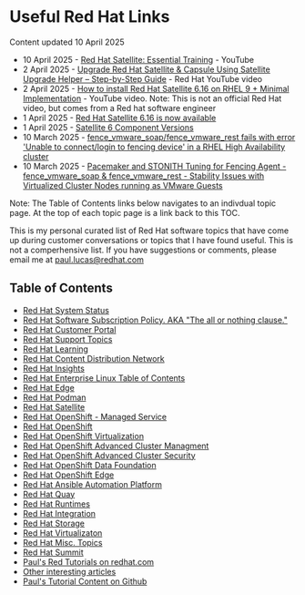 # Useful Red Hat Links
Content updated 10 April 2025
- 10 April 2025 - [Red Hat Satellite: Essential Training](https://www.youtube.com/playlist?list=PLbMP1JcGBmSEnmwbVGvtX-URDxmgOYOGd) - YouTube
- 2 April 2025 - [Upgrade Red Hat Satellite & Capsule Using Satellite Upgrade Helper – Step-by-Step Guide](https://www.youtube.com/watch?v=Z0s1ZvKtJSg) - Red Hat YouTube video
- 2 April 2025 - [How to install Red Hat Satellite 6.16 on RHEL 9 + Minimal Implementation](https://www.youtube.com/watch?v=g8i7PTYj74k) - YouTube video.  Note: This is not an official Red Hat video, but comes from a Red hat software engineer
- 1 April 2025 - [Red Hat Satellite 6.16 is now available](https://www.redhat.com/en/blog/red-hat-satellite-616-now-available#:~:text=We%20are%20excited%20to%20announce,Enterprise%20Linux%20(RHEL)%20environments.)
- 1 April 2025 - [Satellite 6 Component Versions](https://access.redhat.com/articles/1343683)
- 10 March 2025 - [fence_vmware_soap/fence_vmware_rest fails with error 'Unable to connect/login to fencing device' in a RHEL High Availability cluster](https://access.redhat.com/solutions/1327053)
- 10 March 2025 - [Pacemaker and STONITH Tuning for Fencing Agent - fence_vmware_soap & fence_vmware_rest - Stability Issues with Virtualized Cluster Nodes running as VMware Guests](https://access.redhat.com/solutions/4583071)


Note: The Table of Contents links below navigates to an indivdual topic page.  At the top of each topic page is a link back to this TOC.

This is my personal curated list of Red Hat software topics that have come up during customer conversations or topics that I have found useful.  This is not a comperhensive list.  If you have suggestions or comments, please email me at paul.lucas@redhat.com


## Table of Contents
- [Red Hat System Status](https://status.redhat.com/)
- [Red Hat Software Subscription Policy.  AKA "The all or nothing clause."](https://github.com/pslucas0212/Red-Hat-Software-Subscription-Policy)
- [Red Hat Customer Portal](https://github.com/pslucas0212/Customer-Portal-Useful-Links)
- [Red Hat Support Topics](https://github.com/pslucas0212/RedHatSupport-Useful-Links/blob/main/README.md)
- [Red Hat Learning](https://github.com/pslucas0212/RedHatLearning-Useful-Links/blob/main/README.md) 
- [Red Hat Content Distribution Network](https://github.com/pslucas0212/RedHatCDN-Useful-Links/blob/main/README.md)
- [Red Hat Insights](https://github.com/pslucas0212/Red-Hat-Insights-Useful-Links) 
- [Red Hat Enterprise Linux Table of Contents](https://github.com/pslucas0212/Red-Hat-Enterprise-Linux-Table-of-Contents/)
- [Red Hat Edge](https://github.com/pslucas0212/Red-Hat-Edge/tree/main)
- [Red Hat Podman](https://github.com/pslucas0212/RedHatPodman-Useful-Links)
- [Red Hat Satellite](https://github.com/pslucas0212/SmartManagement-Useful-Links/blob/main/README.md) 
- [Red Hat OpenShift - Managed Service](https://github.com/pslucas0212/OCP-ManagedService-UsefulLink)
- [Red Hat OpenShift](https://github.com/pslucas0212/OCP-Useful-Links/blob/main/README.md)
- [Red Hat OpenShift Virtualization](https://github.com/pslucas0212/OCP-Virt)
- [Red Hat OpenShift Advanced Cluster Managment](https://github.com/pslucas0212/OCP-ACM-UsefulLink)
- [Red Hat OpenShift Advanced Cluster Security](https://github.com/pslucas0212/OCP-ACS-UsefulLink)
- [Red Hat OpenShift Data Foundation](https://github.com/pslucas0212/Openshift-Data-Foundation-Useful-Links)
- [Red Hat OpenShift Edge](https://github.com/pslucas0212/OCP-Useful-Links/blob/main/README.md#red-hat-openshift-edge)
- [Red Hat Ansible Automation Platform](https://github.com/pslucas0212/AAP-Useful-Links/blob/main/README.md)
- [Red Hat Quay](https://github.com/pslucas0212/Quay-Useful-Links/tree/main)
- [Red Hat Runtimes](https://github.com/pslucas0212/RedHatRuntimes-Useful-Links/blob/main/README.md)
- [Red Hat Integration](https://github.com/pslucas0212/RedHatIntegration-Useful-Links/)
- [Red Hat Storage](https://github.com/pslucas0212/RedHatStorage-Useful-Links/blob/main/README.md)
- [Red Hat Virtualizaton](https://github.com/pslucas0212/RedHatVirtualization-Useful-Links/blob/main/README.md)
- [Red Hat Misc. Topics](https://github.com/pslucas0212/RedHatMiscTopics-Useful-Links/blob/main/README.md)
- [Red Hat Summit](https://github.com/pslucas0212/Red-Hat-Summit/)
- [Paul's Red Tutorials on redhat.com](https://github.com/pslucas0212/Paul-Red-Hat-Tutorials)
- [Other interesting articles]()
- [Paul's Tutorial Content on Github](https://github.com/pslucas0212/PaulsTutorials/tree/main)


